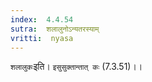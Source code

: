 ```yaml
---
index:  4.4.54
sutra:  शलालुनोऽन्यतरस्याम्
vritti:  nyasa
---
```


`शलालुकः`इति। `इसुसुक्तान्तात् कः` (7.3.51)।।

